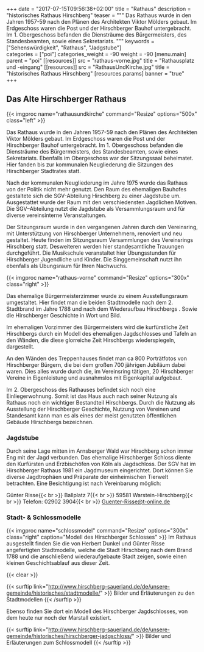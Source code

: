 +++
date = "2017-07-15T09:56:38+02:00"
title = "Rathaus"
description = "historisches Rathaus Hirschberg"
teaser = """
Das Rathaus wurde in den Jahren 1957-59 nach den Plänen des Architekten Viktor Mölders gebaut. Im Erdgeschoss waren die Post und der Hirschberger Bauhof untergebracht. Im 1. Obergeschoss befanden die Diensträume des Bürgermeisters, des Standesbeamten, sowie eines Sekretariats.
"""
keywords = ["Sehenswürdigkeit", "Rathaus", "Jadgstube"]  
categories = ["poi"]
categories_weight = -90
weight = -90
[menu.main]
    parent = "poi"
[[resources]]
    src = "rathaus-vorne.jpg"
    title = "Rathausplatz und -eingang"
[[resources]]
    src = "RathausUndKirche.jpg"
    title = "historisches Rathaus Hirschberg"
[resources.params]
    banner = "true"  
+++

## Das Alte Hirschberger Rathaus

{{< imgproc name="rathausundkirche" command="Resize" options="500x" class="left" >}}

Das Rathaus wurde in den Jahren 1957-59 nach den Plänen des Architekten Viktor Mölders gebaut. Im Erdgeschoss waren die Post und der Hirschberger Bauhof untergebracht. Im 1. Obergeschoss befanden die Diensträume des Bürgermeisters, des Standesbeamten, sowie eines Sekretariats. Ebenfalls im Obergeschoss war der Sitzungssaal beheimatet. Hier fanden bis zur kommunalen Neugliederung die Sitzungen des Hirschberger Stadtrates statt.

Nach der kommunalen Neugliederung im Jahre 1975 wurde das Rathaus von der Politik nicht mehr genutzt. Den Raum des ehemaligen Bauhofes gestaltete sich die SGV-Abteilung Hirschberg zu einer Jagdstube um. Ausgestattet wurde der Raum mit den verschiedensten Jagdlichen Motiven. Die SGV–Abteilung nutzt die Jagdstube als Versammlungsraum und für diverse vereinsinterne Veranstaltungen.

Der Sitzungsraum wurde in den vergangenen Jahren durch den Vereinsring, mit Unterstützung von Hirschberger Unternehmern, renoviert und neu gestaltet. Heute finden im Sitzungsraum Versammlungen des Vereinsrings Hirschberg statt. Desweiteren werden hier standesamtliche Trauungen durchgeführt. Die Musikschule veranstaltet hier Übungsstunden für Hirschberger Jugendliche und Kinder. Die Singgemeinschaft nutzt ihn ebenfalls als Übungsraum für Ihren Nachwuchs.

{{< imgproc name="rathaus-vorne" command="Resize" options="300x" class="right" >}}

Das ehemalige Bürgermeisterzimmer wurde zu einem Ausstellungsraum umgestaltet. Hier findet man die beiden Stadtmodelle nach dem 2. Stadtbrand im Jahre 1788 und nach dem Wiederaufbau Hirschbergs . Sowie die Hirschberger Geschichte in Wort und Bild.

Im ehemaligen Vorzimmer des Bürgermeisters wird die kurfürstliche Zeit Hirschbergs durch ein Modell des ehemaligen Jagdschlosses und Tafeln an den Wänden, die diese glorreiche Zeit Hirschbergs wiederspiegeln, dargestellt.

An den Wänden des Treppenhauses findet man ca 800 Porträtfotos von Hirschberger Bürgern, die bei dem großen 700 jährigen Jubiläum dabei waren. Dies alles wurde durch die, im Vereinsring tätigen, 20 Hirschberger Vereine in Eigenleistung und ausnahmslos mit Eigenkapital aufgebaut.

Im 2. Obergeschoss des Rathauses befindet sich noch eine Einliegerwohnung. Somit ist das Haus auch nach seiner Nutzung als Rathaus noch ein wichtiger Bestandteil Hirschbergs. Durch die Nutzung als Ausstellung der Hirschberger Geschichte, Nutzung von Vereinen und Standesamt kann man es als eines der meist genutzten öffentlichen Gebäude Hirschbergs bezeichnen.

### Jagdstube

Durch seine Lage mitten im Arnsberger Wald war Hirschberg schon immer Eng mit der Jagd verbunden. Das ehemalige Hirschberger Schloss diente den Kurfürsten und Erzbischöfen von Köln als Jagdschloss. Der SGV hat im Hirschberger Rathaus 1981 ein Jagdmuseum eingerichtet. Dort können Sie diverse Jagdtrophäen und Präparate der einheimischen Tierwelt betrachten. Eine Besichtigung ist nach Vereinbarung möglich:


Günter Risse{{< br >}}
Ballplatz 7{{< br >}}
59581 Warstein-Hirschberg{{< br >}}
Telefon: 02902 3904{{< br >}}
Guenter-Risse@t-online.de

### Stadt- & Schlossmodelle

{{< imgproc name="schlossmodel" command="Resize" options="300x" class="right" caption="Modell des Hirschberger Schlosses" >}}
Im Rathaus ausgestellt finden Sie die von Herbert Dunkel und Günter Risse angefertigten Stadtmodelle, welche die Stadt Hirschberg nach dem Brand 1788 und die anschließend wiederaufgebaute Stadt zeigen, sowie einen kleinen Geschichtsablauf aus dieser Zeit.

{{< clear >}}

{{< surftip link="http://www.hirschberg-sauerland.de/de/unsere-gemeinde/historisches/stadtmodelle/" >}}
 Bilder und Erläuterungen zu den Stadtmodellen
{{< /surftip >}}

Ebenso finden Sie dort ein Modell des Hirschberger Jagdschlosses, von dem heute nur noch der Marstall existiert.

{{< surftip link="http://www.hirschberg-sauerland.de/de/unsere-gemeinde/historisches/hirschberger-jadgschloss/" >}}
 Bilder und Erläuterungen zum Schlossmodell
{{< /surftip >}}
